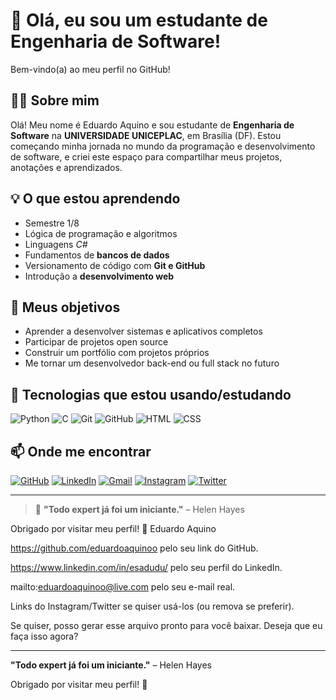 # 👋 Olá, eu sou um estudante de Engenharia de Software!

Bem-vindo(a) ao meu perfil no GitHub!

## 🧑‍🎓 Sobre mim

Olá! Meu nome é Eduardo Aquino e sou estudante de **Engenharia de Software** na **UNIVERSIDADE UNICEPLAC**, em Brasília (DF). Estou começando minha jornada no mundo da programação e desenvolvimento de software, e criei este espaço para compartilhar meus projetos, anotações e aprendizados.

## 💡 O que estou aprendendo
- Semestre 1/8
- Lógica de programação e algoritmos
- Linguagens *C#*
- Fundamentos de **bancos de dados**
- Versionamento de código com **Git e GitHub**
- Introdução a **desenvolvimento web**

## 🚀 Meus objetivos

- Aprender a desenvolver sistemas e aplicativos completos
- Participar de projetos open source
- Construir um portfólio com projetos próprios
- Me tornar um desenvolvedor back-end ou full stack no futuro

## 🔧 Tecnologias que estou usando/estudando

![Python](https://img.shields.io/badge/Python-3776AB?style=flat&logo=python&logoColor=white)
![C](https://img.shields.io/badge/C-00599C?style=flat&logo=c&logoColor=white)
![Git](https://img.shields.io/badge/Git-F05032?style=flat&logo=git&logoColor=white)
![GitHub](https://img.shields.io/badge/GitHub-181717?style=flat&logo=github&logoColor=white)
![HTML](https://img.shields.io/badge/HTML5-E34F26?style=flat&logo=html5&logoColor=white)
![CSS](https://img.shields.io/badge/CSS3-1572B6?style=flat&logo=css3&logoColor=white)


## 📫 Onde me encontrar

[![GitHub](https://img.shields.io/badge/GitHub-000?style=for-the-badge&logo=github&logoColor=white)](https://github.com/eduardoaquinoo)
[![LinkedIn](https://img.shields.io/badge/LinkedIn-0077B5?style=for-the-badge&logo=linkedin&logoColor=white)](https://www.linkedin.com/in/esadudu/)
[![Gmail](https://img.shields.io/badge/Gmail-D14836?style=for-the-badge&logo=gmail&logoColor=white)](mailto:esa.dudu@gmail.com)
[![Instagram](https://img.shields.io/badge/Instagram-E4405F?style=for-the-badge&logo=instagram&logoColor=white)](https://www.instagram.com/eduardoaquinoo/)
[![Twitter](https://img.shields.io/badge/Twitter-1DA1F2?style=for-the-badge&logo=twitter&logoColor=white)](https://twitter.com/eduardoaquinoo)

---

> 🧠 **"Todo expert já foi um iniciante."** – Helen Hayes

Obrigado por visitar meu perfil! 🚀
Eduardo Aquino

https://github.com/eduardoaquinoo pelo seu link do GitHub.

https://www.linkedin.com/in/esadudu/ pelo seu perfil do LinkedIn.

mailto:eduardoaquinoo@live.com pelo seu e-mail real.

Links do Instagram/Twitter se quiser usá-los (ou remova se preferir).

Se quiser, posso gerar esse arquivo pronto para você baixar. Deseja que eu faça isso agora?

---

**"Todo expert já foi um iniciante."** – Helen Hayes

Obrigado por visitar meu perfil! 🚀
